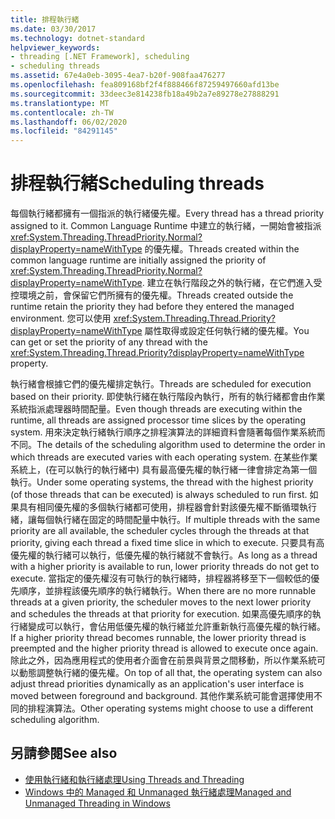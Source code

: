 ```yaml
---
title: 排程執行緒
ms.date: 03/30/2017
ms.technology: dotnet-standard
helpviewer_keywords:
- threading [.NET Framework], scheduling
- scheduling threads
ms.assetid: 67e4a0eb-3095-4ea7-b20f-908faa476277
ms.openlocfilehash: fea809168bf2f4f888466f87259497660afd13be
ms.sourcegitcommit: 33deec3e814238fb18a49b2a7e89278e27888291
ms.translationtype: MT
ms.contentlocale: zh-TW
ms.lasthandoff: 06/02/2020
ms.locfileid: "84291145"
---
```

# <a name="scheduling-threads"></a><span data-ttu-id="5515b-102">排程執行緒</span><span class="sxs-lookup"><span data-stu-id="5515b-102">Scheduling threads</span></span>

<span data-ttu-id="5515b-103">每個執行緒都擁有一個指派的執行緒優先權。</span><span class="sxs-lookup"><span data-stu-id="5515b-103">Every thread has a thread priority assigned to it.</span></span> <span data-ttu-id="5515b-104">Common Language Runtime 中建立的執行緒，一開始會被指派 <xref:System.Threading.ThreadPriority.Normal?displayProperty=nameWithType> 的優先權。</span><span class="sxs-lookup"><span data-stu-id="5515b-104">Threads created within the common language runtime are initially assigned the priority of <xref:System.Threading.ThreadPriority.Normal?displayProperty=nameWithType>.</span></span> <span data-ttu-id="5515b-105">建立在執行階段之外的執行緒，在它們進入受控環境之前，會保留它們所擁有的優先權。</span><span class="sxs-lookup"><span data-stu-id="5515b-105">Threads created outside the runtime retain the priority they had before they entered the managed environment.</span></span> <span data-ttu-id="5515b-106">您可以使用 <xref:System.Threading.Thread.Priority?displayProperty=nameWithType> 屬性取得或設定任何執行緒的優先權。</span><span class="sxs-lookup"><span data-stu-id="5515b-106">You can get or set the priority of any thread with the <xref:System.Threading.Thread.Priority?displayProperty=nameWithType> property.</span></span>  
  
 <span data-ttu-id="5515b-107">執行緒會根據它們的優先權排定執行。</span><span class="sxs-lookup"><span data-stu-id="5515b-107">Threads are scheduled for execution based on their priority.</span></span> <span data-ttu-id="5515b-108">即使執行緒在執行階段內執行，所有的執行緒都會由作業系統指派處理器時間配量。</span><span class="sxs-lookup"><span data-stu-id="5515b-108">Even though threads are executing within the runtime, all threads are assigned processor time slices by the operating system.</span></span> <span data-ttu-id="5515b-109">用來決定執行緒執行順序之排程演算法的詳細資料會隨著每個作業系統而不同。</span><span class="sxs-lookup"><span data-stu-id="5515b-109">The details of the scheduling algorithm used to determine the order in which threads are executed varies with each operating system.</span></span> <span data-ttu-id="5515b-110">在某些作業系統上，(在可以執行的執行緒中) 具有最高優先權的執行緒一律會排定為第一個執行。</span><span class="sxs-lookup"><span data-stu-id="5515b-110">Under some operating systems, the thread with the highest priority (of those threads that can be executed) is always scheduled to run first.</span></span> <span data-ttu-id="5515b-111">如果具有相同優先權的多個執行緒都可使用，排程器會針對該優先權不斷循環執行緒，讓每個執行緒在固定的時間配量中執行。</span><span class="sxs-lookup"><span data-stu-id="5515b-111">If multiple threads with the same priority are all available, the scheduler cycles through the threads at that priority, giving each thread a fixed time slice in which to execute.</span></span> <span data-ttu-id="5515b-112">只要具有高優先權的執行緒可以執行，低優先權的執行緒就不會執行。</span><span class="sxs-lookup"><span data-stu-id="5515b-112">As long as a thread with a higher priority is available to run, lower priority threads do not get to execute.</span></span> <span data-ttu-id="5515b-113">當指定的優先權沒有可執行的執行緒時，排程器將移至下一個較低的優先順序，並排程該優先順序的執行緒執行。</span><span class="sxs-lookup"><span data-stu-id="5515b-113">When there are no more runnable threads at a given priority, the scheduler moves to the next lower priority and schedules the threads at that priority for execution.</span></span> <span data-ttu-id="5515b-114">如果高優先順序的執行緒變成可以執行，會佔用低優先權的執行緒並允許重新執行高優先權的執行緒。</span><span class="sxs-lookup"><span data-stu-id="5515b-114">If a higher priority thread becomes runnable, the lower priority thread is preempted and the higher priority thread is allowed to execute once again.</span></span> <span data-ttu-id="5515b-115">除此之外，因為應用程式的使用者介面會在前景與背景之間移動，所以作業系統可以動態調整執行緒的優先權。</span><span class="sxs-lookup"><span data-stu-id="5515b-115">On top of all that, the operating system can also adjust thread priorities dynamically as an application's user interface is moved between foreground and background.</span></span> <span data-ttu-id="5515b-116">其他作業系統可能會選擇使用不同的排程演算法。</span><span class="sxs-lookup"><span data-stu-id="5515b-116">Other operating systems might choose to use a different scheduling algorithm.</span></span>  
  
## <a name="see-also"></a><span data-ttu-id="5515b-117">另請參閱</span><span class="sxs-lookup"><span data-stu-id="5515b-117">See also</span></span>

- [<span data-ttu-id="5515b-118">使用執行緒和執行緒處理</span><span class="sxs-lookup"><span data-stu-id="5515b-118">Using Threads and Threading</span></span>](using-threads-and-threading.md)
- [<span data-ttu-id="5515b-119">Windows 中的 Managed 和 Unmanaged 執行緒處理</span><span class="sxs-lookup"><span data-stu-id="5515b-119">Managed and Unmanaged Threading in Windows</span></span>](managed-and-unmanaged-threading-in-windows.md)
